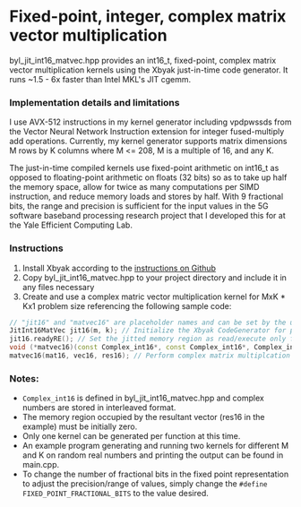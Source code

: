 # Fixed-point, integer, complex matrix vector multiplication

byl_jit_int16_matvec.hpp provides an int16_t, fixed-point, complex matrix vector multiplication kernels using the Xbyak just-in-time code generator. It runs ~1.5 - 6x faster than Intel MKL's JIT cgemm.


### Implementation details and limitations
I use AVX-512 instructions in my kernel generator including vpdpwssds from the Vector Neural Network Instruction extension for integer fused-multiply add operations. Currently, my kernel generator supports matrix dimensions M rows by K columns where M <= 208, M is a multiple of 16, and any K.

The just-in-time compiled kernels use fixed-point arithmetic on int16_t as opposed to floating-point arithmetic on floats (32 bits) so as to take up half the memory space, allow for twice as many computations per SIMD instruction, and reduce memory loads and stores by half. With 9 fractional bits, the range and precision is sufficient for the input values in the 5G software baseband processing research project that I developed this for at the Yale Efficient Computing Lab.

### Instructions
1. Install Xbyak according to the [instructions on Github](https://github.com/herumi/xbyak#install)
2. Copy byl_jit_int16_matvec.hpp to your project directory and include it in any files necessary
3. Create and use a complex matric vector multiplication kernel for MxK * Kx1 problem size referencing the following sample code:

```c++
// "jit16" and "matvec16" are placeholder names and can be set by the user
JitInt16MatVec jit16(m, k); // Initialize the Xbyak CodeGenerator for problem size MxK * Kx1
jit16.readyRE(); // Set the jitted memory region as read/execute only for security
void (*matvec16)(const Complex_int16*, const Complex_int16*, Complex_int16*) = jit16.getCode<void (*)(const Complex_int16*, const Complex_int16*, Complex_int16*)>(); // Store the function pointer in "matvec16"
matvec16(mat16, vec16, res16); // Perform complex matrix multiplcation on mat16 * vect16 = res16
```
### Notes:
* `Complex_int16` is defined in byl_jit_int16_matvec.hpp and complex numbers are stored in interleaved format.
* The memory region occupied by the resultant vector (res16 in the example) must be initially zero.
* Only one kernel can be generated per function at this time. 
* An example program generating and running two kernels for different M and K on random real numbers and printing the output can be found in main.cpp. 
* To change the number of fractional bits in the fixed point representation to adjust the precision/range of values, simply change the `#define FIXED_POINT_FRACTIONAL_BITS` to the value desired.



